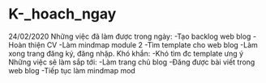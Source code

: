 # K-_hoach_ngay
24/02/2020
Những việc đã làm được trong ngày:
-Tạo backlog web blog
-Hoàn thiện CV
-Làm mindmap module 2
-Tìm template cho web blog
-Làm xong trang đăng ký, đăng nhập.
Khó khắn:
-Khó tìm đc template ưng ý
Những việc sẽ làm sắp tới:
-Làm trang chủ blog
-Đăng được bài viết trong web blog
-Tiếp tục làm mindmap mod
